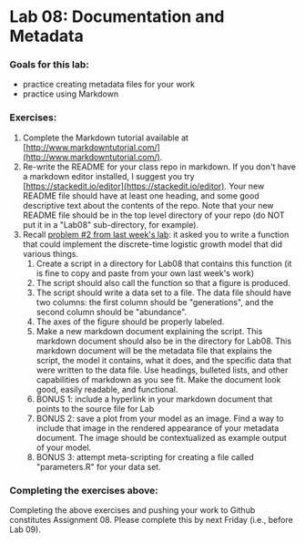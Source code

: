 # Lab 08: Documentation and Metadata

### Goals for this lab:
* practice creating metadata files for your work
* practice using Markdown

### Exercises:
1. Complete the Markdown tutorial available at [http://www.markdowntutorial.com/](http://www.markdowntutorial.com/).  
2. Re-write the README for your class repo in markdown.  If you don't have a markdown editor installed, I suggest you try [https://stackedit.io/editor](https://stackedit.io/editor).  Your new README file should have at least one heading, and some good descriptive text about the contents of the repo.  Note that your new README file should be in the top level directory of your repo (do NOT put it in a "Lab08" sub-directory, for example).   
3. Recall [problem #2 from last week's lab](https://github.com/flaxmans/CompBio_on_git/blob/master/Labs/Lab07/Lab07_UserDefinedFunctions.md#problem-2): it asked you to write a function that could implement the discrete-time logistic growth model that did various things.
	1. Create a script in a directory for Lab08 that contains this function (it is fine to copy and paste from your own last week's work)
	2. The script should also call the function so that a figure is produced.
	3. The script should write a data set to a file.  The data file should have two columns: the first column should be "generations", and the second column should be "abundance".
	4. The axes of the figure should be properly labeled.
	5. Make a new markdown document explaining the script.  This markdown document should also be in the directory for Lab08.  This markdown document will be the metadata file that explains the script, the model it contains, what it does, and the specific data that were written to the data file.  Use headings, bulleted lists, and other capabilities of markdown as you see fit.  Make the document look good, easily readable, and functional.
	6. BONUS 1: include a hyperlink in your markdown document that points to the source file for Lab
	7. BONUS 2: save a plot from your model as an image.  Find a way to include that image in the rendered appearance of your metadata document.  The image should be contextualized as example output of your model.
	8. BONUS 3: attempt meta-scripting for creating a file called "parameters.R" for your data set.


### Completing the exercises above:
Completing the above exercises and pushing your work to Github constitutes Assignment 08.  Please complete this by next Friday (i.e., before Lab 09).

